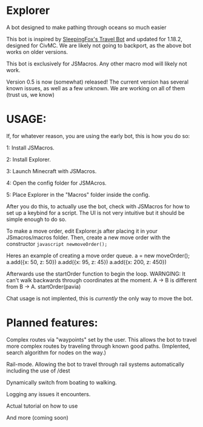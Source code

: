 # Explorer
A bot designed to make pathing through oceans so much easier

This bot is inspired by [SleepingFox's Travel Bot](https://github.com/SleepingFox8/AM-TravelBot) and updated for 1.18.2, designed for CivMC.
We are likely not going to backport, as the above bot works on older versions.

This bot is exclusively for JSMacros. Any other macro mod will likely not work.

Version 0.5 is now (somewhat) released!
The current version has several known issues, as well as a few unknown. We are working on all of them (trust us, we know)


# USAGE:

If, for whatever reason, you are using the early bot, this is how you do so:

1: Install JSMacros.

2: Install Explorer.

3: Launch Minecraft with JSMacros.

4: Open the config folder for JSMAcros.

5: Place Explorer in the "Macros" folder inside the config.

After you do this, to actually use the bot, check with JSMacros for how to set up a keybind for a script. The UI is not very intuitive but it should be
simple enough to do so.


To make a move order, edit Explorer.js after placing it in your JSmacros/macros folder.
Then, create a new move order with the constructor ```javascript newmoveOrder();```

Heres an example of creating a move order queue.
a = new moveOrder();
a.add({x: 50, z: 50})
a.add({x: 95, z: 45})
a.add({x: 200, z: 450})

Afterwards use the startOrder function to begin the loop. WARNGING: It can't walk backwards
through coordinates at the moment. A -> B is different from B -> A. 
startOrder(pavia)

Chat usage is not implented, this is *currently* the only way to move the bot.

# Planned features:

Complex routes via "waypoints" set by the user. This allows the bot to travel more complex routes by traveling through known good paths. (Implented, search algorithm for nodes on the way.)

Rail-mode. Allowing the bot to travel through rail systems automatically including the use of /dest

Dynamically switch from boating to walking.

Logging any issues it encounters.

Actual tutorial on how to use

And more (coming soon)
